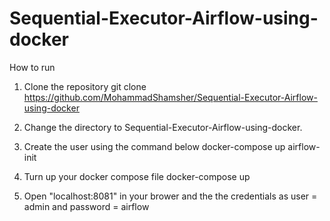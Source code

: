 # Sequential-Executor-Airflow-using-docker


How to run
1. Clone the repository
git clone https://github.com/MohammadShamsher/Sequential-Executor-Airflow-using-docker

2. Change the directory to Sequential-Executor-Airflow-using-docker.

3. Create the user using the command below
docker-compose up airflow-init

4. Turn up your docker compose file
docker-compose up

5. Open "localhost:8081" in your brower and the the credentials as user = admin and password = airflow
